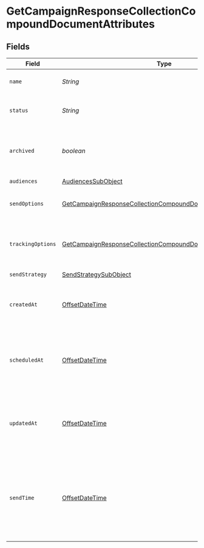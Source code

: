 # GetCampaignResponseCollectionCompoundDocumentAttributes


## Fields

| Field                                                                                                                                                   | Type                                                                                                                                                    | Required                                                                                                                                                | Description                                                                                                                                             | Example                                                                                                                                                 |
| ------------------------------------------------------------------------------------------------------------------------------------------------------- | ------------------------------------------------------------------------------------------------------------------------------------------------------- | ------------------------------------------------------------------------------------------------------------------------------------------------------- | ------------------------------------------------------------------------------------------------------------------------------------------------------- | ------------------------------------------------------------------------------------------------------------------------------------------------------- |
| `name`                                                                                                                                                  | *String*                                                                                                                                                | :heavy_check_mark:                                                                                                                                      | The campaign name                                                                                                                                       |                                                                                                                                                         |
| `status`                                                                                                                                                | *String*                                                                                                                                                | :heavy_check_mark:                                                                                                                                      | The current status of the campaign                                                                                                                      |                                                                                                                                                         |
| `archived`                                                                                                                                              | *boolean*                                                                                                                                               | :heavy_check_mark:                                                                                                                                      | Whether the campaign has been archived or not                                                                                                           |                                                                                                                                                         |
| `audiences`                                                                                                                                             | [AudiencesSubObject](../../models/components/AudiencesSubObject.md)                                                                                     | :heavy_check_mark:                                                                                                                                      | N/A                                                                                                                                                     |                                                                                                                                                         |
| `sendOptions`                                                                                                                                           | [GetCampaignResponseCollectionCompoundDocumentSendOptions](../../models/components/GetCampaignResponseCollectionCompoundDocumentSendOptions.md)         | :heavy_check_mark:                                                                                                                                      | Options to use when sending a campaign                                                                                                                  |                                                                                                                                                         |
| `trackingOptions`                                                                                                                                       | [GetCampaignResponseCollectionCompoundDocumentTrackingOptions](../../models/components/GetCampaignResponseCollectionCompoundDocumentTrackingOptions.md) | :heavy_check_mark:                                                                                                                                      | The tracking options associated with the campaign                                                                                                       |                                                                                                                                                         |
| `sendStrategy`                                                                                                                                          | [SendStrategySubObject](../../models/components/SendStrategySubObject.md)                                                                               | :heavy_check_mark:                                                                                                                                      | N/A                                                                                                                                                     |                                                                                                                                                         |
| `createdAt`                                                                                                                                             | [OffsetDateTime](https://docs.oracle.com/javase/8/docs/api/java/time/OffsetDateTime.html)                                                               | :heavy_check_mark:                                                                                                                                      | The datetime when the campaign was created                                                                                                              | 2022-11-08T00:00:00+00:00                                                                                                                               |
| `scheduledAt`                                                                                                                                           | [OffsetDateTime](https://docs.oracle.com/javase/8/docs/api/java/time/OffsetDateTime.html)                                                               | :heavy_minus_sign:                                                                                                                                      | The datetime when the campaign was scheduled for future sending                                                                                         | 2022-11-08T00:00:00+00:00                                                                                                                               |
| `updatedAt`                                                                                                                                             | [OffsetDateTime](https://docs.oracle.com/javase/8/docs/api/java/time/OffsetDateTime.html)                                                               | :heavy_check_mark:                                                                                                                                      | The datetime when the campaign was last updated by a user or the system                                                                                 | 2022-11-08T00:00:00+00:00                                                                                                                               |
| `sendTime`                                                                                                                                              | [OffsetDateTime](https://docs.oracle.com/javase/8/docs/api/java/time/OffsetDateTime.html)                                                               | :heavy_minus_sign:                                                                                                                                      | The datetime when the campaign will be / was sent or None if not yet scheduled by a send_job.                                                           | 2022-11-08T00:00:00+00:00                                                                                                                               |